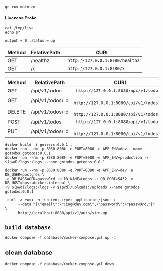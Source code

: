 ```
go run main.go
```

#### Liveness Probe

```
cat /tmp/live
echo $?
```

`output = 0 ,status = up`

| Method |  RelativePath     | CURL                              |
| ------ | ------------     | --------------------------------- |
| GET    | /healthz         | ` http://127.0.0.1:8080/healthz` |
| GET    | /x               | ` http://127.0.0.1:8080/x`       |

| Method |  RelativePath     | CURL                              |
| ------ | ------------     | --------------------------------- |
| GET    | /api/v1/todos           | ` http://127.0.0.1:8080/api/v1/todos`       |
| GET    | /api/v1/todos/:id           | ` http://127.0.0.1:8080/api/v1/todos/:id`       |
| DELETE    | /api/v1/todos/:id           | ` http://127.0.0.1:8080/api/v1/todos/:id`       |
| POST    | /api/v1/todos           | ` http://127.0.0.1:8080/api/v1/todos`       |
| PUT    | /api/v1/todos/:id           | ` http://127.0.0.1:8080/api/v1/todos/:id`       |

```
docker build -t gotodos:0.0.1 .
docker run --rm -p 8080:8080 -e PORT=8080 -e APP_ENV=dev --name gotodos gotodos:0.0.1
docker run --rm -p 8080:8080 -e PORT=8080 -e APP_ENV=production -v $(pwd)/logs:/logs --name gotodos gotodos:0.0.1
```

```
docker run --rm -p 8080:8080 -e PORT=8080 -e APP_ENV=dev -e DB_USER=postgres \
-e DB_PASSWORD=passw0rd -e DB_NAME=todos -e DB_PORT=5432 -e DB_HOST=host.docker.internal \
-v $(pwd)/logs:/logs -v $(pwd)/uploads:/uploads --name gotodos gotodos:0.0.1
```

```
 curl -X POST -H "Content-Type: application/json" \
	  --data "{\"email\":\"sing@dev.com\",\"password\":\"passw0rd\"}" \
	  http://localhost:8080/api/v1/auth/sign-up
```


## ```build database```
```
docker compose -f database/docker-compose.yml up -d
```
## clean database
```
docker compose -f database/docker-compose.yml down 
```
